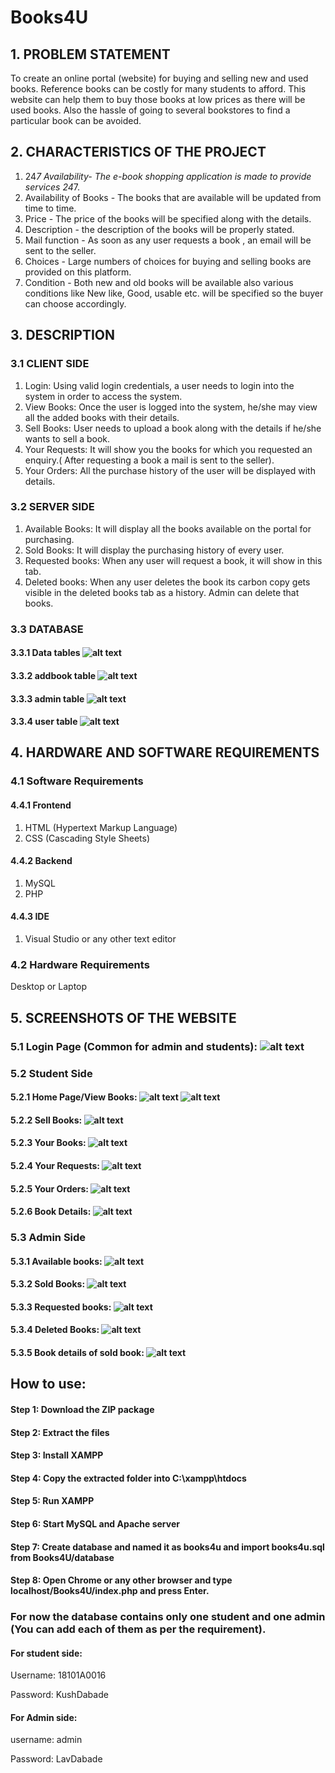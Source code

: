 # Books4U
## 1. PROBLEM STATEMENT
To create an online portal (website) for buying and selling new and used books.
Reference books can be costly for many students to afford. This website can help them to buy those books at low prices as there will be used books. Also the hassle of going to several bookstores to find a particular book can be avoided.

## 2. CHARACTERISTICS OF THE PROJECT
1. 24*7 Availability- The e-book shopping application is made to provide services 24*7.
2. Availability of Books - The books that are available will be updated from time to time.
3. Price - The price of the books will be specified along with the details.
4. Description - the description of the books will be properly stated.
5. Mail function - As soon as any user requests a book , an email will be sent to the seller.
6. Choices - Large numbers of choices for buying and selling books are provided on this platform.
7. Condition - Both new and old books will be available also various conditions like New like, Good, usable etc. will be specified so the buyer can choose accordingly.

## 3. DESCRIPTION
### 3.1 CLIENT SIDE
1. Login: Using valid login credentials, a user needs to login into the system in order to access the system.
2. View Books: Once the user is logged into the system, he/she may view all the added books with their details.
3. Sell Books: User needs to upload a book along with the details if he/she wants to sell a book.
4. Your Requests: It will show you the books for which you requested an enquiry.( After requesting a book a mail is sent to the seller).
5. Your Orders: All the purchase history of the user will be displayed with details.

### 3.2 SERVER SIDE
1. Available Books: It will display all the books available on the portal for purchasing.
2. Sold Books: It will display the purchasing history of every user.
3. Requested books: When any user will request a book, it will show in this tab.
4. Deleted books: When any user deletes the book its carbon copy gets visible in the deleted books tab as a history. Admin can delete that books.

### 3.3 DATABASE

#### 3.3.1 Data tables ![alt text](https://github.com/lavdabade/Books4U/blob/main/images/screenshots/Screenshot%20(166).png)

#### 3.3.2 addbook table ![alt text](https://github.com/lavdabade/Books4U/blob/main/images/screenshots/Screenshot%20(165).png)

#### 3.3.3 admin table ![alt text](https://github.com/lavdabade/Books4U/blob/main/images/screenshots/Screenshot%20(164).png)

#### 3.3.4 user table ![alt text](https://github.com/lavdabade/Books4U/blob/main/images/screenshots/Screenshot%20(163).png)



## 4. HARDWARE AND SOFTWARE REQUIREMENTS
### 4.1 Software Requirements
#### 4.4.1 Frontend
1. HTML (Hypertext Markup Language)
2. CSS (Cascading Style Sheets)

#### 4.4.2 Backend
1. MySQL
2. PHP
#### 4.4.3 IDE
1. Visual Studio or any other text editor

### 4.2 Hardware Requirements
Desktop or Laptop

## 5. SCREENSHOTS OF THE WEBSITE
### 5.1 Login Page (Common for admin and students): ![alt text](https://github.com/lavdabade/Books4U/blob/main/images/screenshots/Screenshot%20(167).png)


### 5.2 Student Side
#### 5.2.1 Home Page/View Books: ![alt text](https://github.com/lavdabade/Books4U/blob/main/images/screenshots/Screenshot%20(168).png) ![alt text](https://github.com/lavdabade/Books4U/blob/main/images/screenshots/Screenshot%20(169).png)
#### 5.2.2 Sell Books: ![alt text](https://github.com/lavdabade/Books4U/blob/main/images/screenshots/Screenshot%20(170).png)
#### 5.2.3 Your Books: ![alt text](https://github.com/lavdabade/Books4U/blob/main/images/screenshots/Screenshot%20(171).png) 
#### 5.2.4 Your Requests: ![alt text](https://github.com/lavdabade/Books4U/blob/main/images/screenshots/Screenshot%20(172).png) 
#### 5.2.5 Your Orders: ![alt text](https://github.com/lavdabade/Books4U/blob/main/images/screenshots/Screenshot%20(173).png)
#### 5.2.6 Book Details: ![alt text](https://github.com/lavdabade/Books4U/blob/main/images/screenshots/Screenshot%20(174).png)


### 5.3 Admin Side
#### 5.3.1 Available books: ![alt text](https://github.com/lavdabade/Books4U/blob/main/images/screenshots/Screenshot%20(175).png)
#### 5.3.2 Sold Books: ![alt text](https://github.com/lavdabade/Books4U/blob/main/images/screenshots/Screenshot%20(176).png)
#### 5.3.3 Requested books: ![alt text](https://github.com/lavdabade/Books4U/blob/main/images/screenshots/Screenshot%20(177).png)
#### 5.3.4 Deleted Books: ![alt text](https://github.com/lavdabade/Books4U/blob/main/images/screenshots/Screenshot%20(178).png)
#### 5.3.5 Book details of sold book: ![alt text](https://github.com/lavdabade/Books4U/blob/main/images/screenshots/Screenshot%20(179).png)

## How to use:
#### Step 1: Download the ZIP package
#### Step 2: Extract the files
#### Step 3: Install XAMPP
#### Step 4: Copy the extracted folder into C:\xampp\htdocs
#### Step 5: Run XAMPP
#### Step 6: Start MySQL and Apache server
#### Step 7: Create database and named it as books4u and import books4u.sql from Books4U/database
#### Step 8: Open Chrome or any other browser and type localhost/Books4U/index.php and press Enter.



### For now the database contains only one student and one admin (You can add each of them as per the requirement).
#### For student side:
Username: 18101A0016

Password: KushDabade

#### For  Admin side:
username: admin

Password: LavDabade
